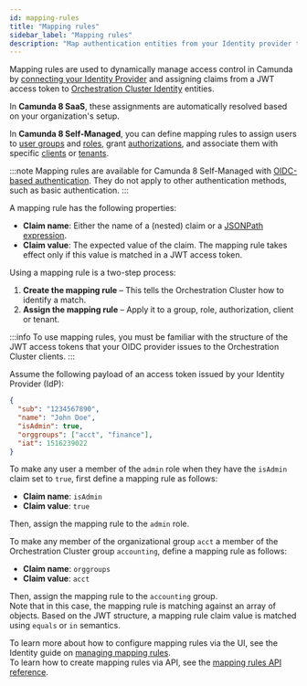 ```yaml
---
id: mapping-rules
title: "Mapping rules"
sidebar_label: "Mapping rules"
description: "Map authentication entities from your Identity provider to Camunda-specific entities using mapping rules."
---
```


Mapping rules are used to dynamically manage access control in Camunda by [connecting your Identity Provider](connect-to-identity-provider.md) and assigning claims from a JWT access token to [Orchestration Cluster Identity](../../identity/identity-introduction.md) entities.

In **Camunda 8 SaaS**, these assignments are automatically resolved based on your organization's setup.

In **Camunda 8 Self-Managed**, you can define mapping rules to assign users to [user groups](../../identity/group.md) and [roles](../../identity/role.md), grant [authorizations](../../identity/authorization.md), and associate them with specific [clients](../../identity/client.md) or [tenants](/self-managed/components/orchestration-cluster/identity/manage-tenants.md).

:::note
Mapping rules are available for Camunda 8 Self-Managed with [OIDC-based authentication](/self-managed/installation-methods/helm/configure/connect-to-an-oidc-provider.md). They do not apply to other authentication methods, such as basic authentication.
:::

A mapping rule has the following properties:

- **Claim name**: Either the name of a (nested) claim or a [JSONPath expression](https://www.rfc-editor.org/rfc/rfc9535).
- **Claim value**: The expected value of the claim. The mapping rule takes effect only if this value is matched in a JWT access token.

Using a mapping rule is a two-step process:

1. **Create the mapping rule** – This tells the Orchestration Cluster how to identify a match.
2. **Assign the mapping rule** – Apply it to a group, role, authorization, client or tenant.

:::info
To use mapping rules, you must be familiar with the structure of the JWT access tokens that your OIDC provider issues to the Orchestration Cluster clients.
:::

Assume the following payload of an access token issued by your Identity Provider (IdP):

```json
{
  "sub": "1234567890",
  "name": "John Doe",
  "isAdmin": true,
  "orggroups": ["acct", "finance"],
  "iat": 1516239022
}
```

To make any user a member of the `admin` role when they have the `isAdmin` claim set to `true`, first define a mapping rule as follows:

- **Claim name**: `isAdmin`
- **Claim value**: `true`

Then, assign the mapping rule to the `admin` role.

To make any member of the organizational group `acct` a member of the Orchestration Cluster group `accounting`, define a mapping rule as follows:

- **Claim name**: `orggroups`
- **Claim value**: `acct`

Then, assign the mapping rule to the `accounting` group.  
Note that in this case, the mapping rule is matching against an array of objects. Based on the JWT structure, a mapping rule claim value is matched using `equals` or `in` semantics.

To learn more about how to configure mapping rules via the UI, see the Identity guide on [managing mapping rules](/self-managed/components/management-identity/mapping-rules.md).  
To learn how to create mapping rules via API, see the [mapping rules API reference](/apis-tools/orchestration-cluster-api-rest/specifications/create-mapping-rule.api.mdx).
